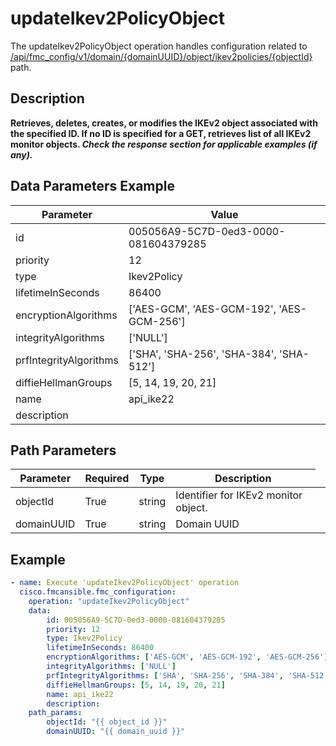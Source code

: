 # updateIkev2PolicyObject

The updateIkev2PolicyObject operation handles configuration related to [/api/fmc_config/v1/domain/{domainUUID}/object/ikev2policies/{objectId}](/paths//api/fmc_config/v1/domain/{domain_uuid}/object/ikev2policies/{object_id}.md) path.&nbsp;
## Description
**Retrieves, deletes, creates, or modifies the IKEv2 object associated with the specified ID. If no ID is specified for a GET, retrieves list of all IKEv2 monitor objects. _Check the response section for applicable examples (if any)._**

## Data Parameters Example
| Parameter | Value |
| --------- | -------- |
| id | 005056A9-5C7D-0ed3-0000-081604379285 |
| priority | 12 |
| type | Ikev2Policy |
| lifetimeInSeconds | 86400 |
| encryptionAlgorithms | ['AES-GCM', 'AES-GCM-192', 'AES-GCM-256'] |
| integrityAlgorithms | ['NULL'] |
| prfIntegrityAlgorithms | ['SHA', 'SHA-256', 'SHA-384', 'SHA-512'] |
| diffieHellmanGroups | [5, 14, 19, 20, 21] |
| name | api_ike22 |
| description |   |

## Path Parameters
| Parameter | Required | Type | Description |
| --------- | -------- | ---- | ----------- |
| objectId | True | string <td colspan=3> Identifier for IKEv2 monitor object. |
| domainUUID | True | string <td colspan=3> Domain UUID |

## Example
```yaml
- name: Execute 'updateIkev2PolicyObject' operation
  cisco.fmcansible.fmc_configuration:
    operation: "updateIkev2PolicyObject"
    data:
        id: 005056A9-5C7D-0ed3-0000-081604379285
        priority: 12
        type: Ikev2Policy
        lifetimeInSeconds: 86400
        encryptionAlgorithms: ['AES-GCM', 'AES-GCM-192', 'AES-GCM-256']
        integrityAlgorithms: ['NULL']
        prfIntegrityAlgorithms: ['SHA', 'SHA-256', 'SHA-384', 'SHA-512']
        diffieHellmanGroups: [5, 14, 19, 20, 21]
        name: api_ike22
        description:  
    path_params:
        objectId: "{{ object_id }}"
        domainUUID: "{{ domain_uuid }}"

```